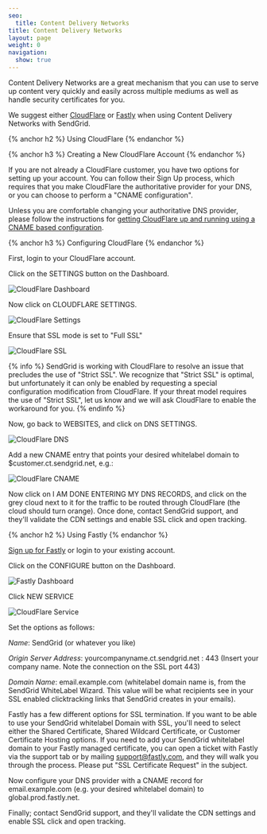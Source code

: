 ```yaml
---
seo:
  title: Content Delivery Networks
title: Content Delivery Networks
layout: page
weight: 0
navigation:
  show: true
---
```


Content Delivery Networks are a great mechanism that you can use to serve up content very quickly and easily across multiple mediums as well as handle security certificates for you.

We suggest either [CloudFlare]({{root_url}}/User_Guide/Setting_Up_Your_Server/content_delivery_networks.html#-Using-CloudFlare) or [Fastly]({{root_url}}/User_Guide/Setting_Up_Your_Server/content_delivery_networks.html#-Using-Fastly) when using Content Delivery Networks with SendGrid.

{% anchor h2 %}
Using CloudFlare
{% endanchor %}

{% anchor h3 %}
Creating a New CloudFlare Account
{% endanchor %}

If you are not already a CloudFlare customer, you have two options for setting up your account. You can follow their Sign Up process, which requires that you make CloudFlare the authoritative provider for your DNS, or you can choose to perform a "CNAME configuration".

Unless you are comfortable changing your authoritative DNS provider, please follow the instructions for [getting CloudFlare up and running using a CNAME based configuration](https://support.cloudflare.com/hc/en-us/articles/200168706-How-do-I-do-CNAME-setup-).

{% anchor h3 %}
Configuring CloudFlare
{% endanchor %}

First, login to your CloudFlare account. 

Click on the SETTINGS button on the Dashboard. 

![CloudFlare Dashboard]({{root_url}}/images/cloudflare1.png)

Now click on CLOUDFLARE SETTINGS.

![CloudFlare Settings]({{root_url}}/images/cloudflare2.png)

Ensure that SSL mode is set to "Full SSL"

![CloudFlare SSL]({{root_url}}/images/cloudflare3.png)

{% info %}
SendGrid is working with CloudFlare to resolve an issue that precludes the use of "Strict SSL". We recognize that "Strict SSL" is optimal, but unfortunately it can only be enabled by requesting a special configuration modification from CloudFlare. If your threat model requires the use of "Strict SSL", let us know and we will ask CloudFlare to enable the workaround for you.
{% endinfo %}

Now, go back to WEBSITES, and click on DNS SETTINGS.

![CloudFlare DNS]({{root_url}}/images/cloudflare4.png)

Add a new CNAME entry that points your desired whitelabel domain to $customer.ct.sendgrid.net, e.g.:

![CloudFlare CNAME]({{root_url}}/images/cloudflare5.png)

Now click on I AM DONE ENTERING MY DNS RECORDS, and click on the grey cloud next to it for the traffic to be routed through CloudFlare (the cloud should turn orange). Once done, contact SendGrid support,
and they'll validate the CDN settings and enable SSL click and open
tracking.

{% anchor h2 %}
Using Fastly
{% endanchor %}

[Sign up for Fastly](https://www.fastly.com/signup/) or login to your
existing account.

Click on the CONFIGURE button on the Dashboard. 
 
![Fastly Dashboard]({{root_url}}/images/fastly1.png)

Click NEW SERVICE
 
![CloudFlare Service]({{root_url}}/images/fastly2.png)

Set the options as follows:

*Name*: SendGrid (or whatever you like)

*Origin Server Address*: yourcompanyname.ct.sendgrid.net : 443 (Insert your company name. Note the connection on the SSL port 443)

*Domain Name*: email.example.com (whitelabel domain name is, from the SendGrid WhiteLabel Wizard. This value will be what recipients see in your SSL enabled clicktracking links that SendGrid creates in your emails).

Fastly has a few different options for SSL termination. If you want to be able to use your SendGrid whitelabel Domain with SSL, you'll need to select either the Shared Certificate, Shared Wildcard Certificate, or Customer Certificate Hosting options. If you need to add your SendGrid whitelabel domain to your Fastly managed certificate, you can open a ticket with Fastly via the support tab or by mailing support@fastly.com, and they will walk you through the process. Please put "SSL Certificate Request" in the subject.

Now configure your DNS provider with a CNAME record for email.example.com (e.g. your desired whitelabel domain) to global.prod.fastly.net.

Finally; contact SendGrid support, and they'll validate the CDN settings and enable SSL click and open
tracking.

